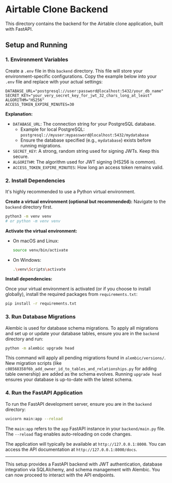 # Airtable Clone Backend

This directory contains the backend for the Airtable clone application, built with FastAPI.

## Setup and Running

### 1. Environment Variables

Create a `.env` file in this `backend` directory. This file will store your environment-specific configurations.
Copy the example below into your `.env` file and replace with your actual settings:

```env
DATABASE_URL="postgresql://user:password@localhost:5432/your_db_name"
SECRET_KEY="your_very_secret_key_for_jwt_32_chars_long_at_least"
ALGORITHM="HS256"
ACCESS_TOKEN_EXPIRE_MINUTES=30
```

**Explanation:**

*   `DATABASE_URL`: The connection string for your PostgreSQL database.
    *   Example for local PostgreSQL: `postgresql://myuser:mypassword@localhost:5432/mydatabase`
    *   Ensure the database specified (e.g., `mydatabase`) exists before running migrations.
*   `SECRET_KEY`: A strong, random string used for signing JWTs. Keep this secure.
*   `ALGORITHM`: The algorithm used for JWT signing (HS256 is common).
*   `ACCESS_TOKEN_EXPIRE_MINUTES`: How long an access token remains valid.

### 2. Install Dependencies

It's highly recommended to use a Python virtual environment.

**Create a virtual environment (optional but recommended):**
Navigate to the `backend` directory first.
```bash
python3 -m venv venv
# or python -m venv venv
```

**Activate the virtual environment:**

*   On macOS and Linux:
    ```bash
    source venv/bin/activate
    ```
*   On Windows:
    ```bash
    .\venv\Scripts\activate
    ```

**Install dependencies:**

Once your virtual environment is activated (or if you choose to install globally), install the required packages from `requirements.txt`:

```bash
pip install -r requirements.txt
```

### 3. Run Database Migrations

Alembic is used for database schema migrations. To apply all migrations and set up or update your database tables, ensure you are in the `backend` directory and run:

```bash
python -m alembic upgrade head
```

This command will apply all pending migrations found in `alembic/versions/`. New migration scripts (like `c08568358f6b_add_owner_id_to_tables_and_relationships.py` for adding table ownership) are added as the schema evolves. Running `upgrade head` ensures your database is up-to-date with the latest schema.

### 4. Run the FastAPI Application

To run the FastAPI development server, ensure you are in the `backend` directory:

```bash
uvicorn main:app --reload 
```
The `main:app` refers to the `app` FastAPI instance in your `backend/main.py` file. The `--reload` flag enables auto-reloading on code changes.

The application will typically be available at `http://127.0.0.1:8000`. You can access the API documentation at `http://127.0.0.1:8000/docs`.

---

This setup provides a FastAPI backend with JWT authentication, database integration via SQLAlchemy, and schema management with Alembic. You can now proceed to interact with the API endpoints.
